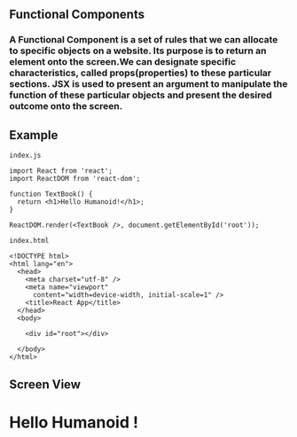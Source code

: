 ## Functional Components

### A Functional Component is a set of rules that we can allocate to specific objects on a website. Its purpose is to return an element onto the screen.We can designate specific characteristics, called props(properties) to these particular sections. JSX is used to present an argument to manipulate the function of these particular objects and present the desired outcome onto the screen.

## Example

```
index.js
```

```
import React from 'react';
import ReactDOM from 'react-dom';

function TextBook() {
  return <h1>Hello Humanoid!</h1>;
}

ReactDOM.render(<TextBook />, document.getElementById('root'));
```

```
index.html
```

```
<!DOCTYPE html>
<html lang="en">
  <head>
    <meta charset="utf-8" />
    <meta name="viewport"
      content="width=device-width, initial-scale=1" />
    <title>React App</title>
  </head>
  <body>

    <div id="root"></div>

  </body>
</html>
```

## Screen View

# Hello Humanoid !
